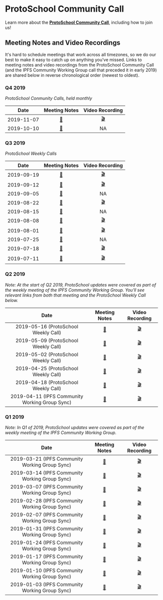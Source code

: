 # ProtoSchool Community Call

Learn more about the [**ProtoSchool Community Call**](https://github.com/ProtoSchool/organizing/issues/47), including how to join us!

## Meeting Notes and Video Recordings
It's hard to schedule meetings that work across all timezones, so we do our best to make it easy to catch up on anything you've missed. Links to meeting notes and video recordings from the ProtoSchool Community Call (and the IPFS Community Working Group call that preceded it in early 2019) are shared below in reverse chronological order (newest to oldest).

### Q4 2019
_ProtoSchool Conmunity Calls, held monthly_

| Date | Meeting Notes | Video Recording |
| :---: |  :---:  |  :---: |
| 2019-11-07  | [📝](./2019/2019-11-07.md)  | [🎬](https://youtu.be/foRz7Zcxi7U)   |
| 2019-10-10  | [📝](./2019/2019-10-10.md)  | NA   |


### Q3 2019
_ProtoSchool Weekly Calls_

| Date | Meeting Notes | Video Recording |
| :---: |  :---:  |  :---: |
| 2019-09-19  | [📝](./2019/2019-09-19.md)  | [🎬](https://youtu.be/vR3RP8A_T3E)   |
| 2019-09-12  | [📝](./2019/2019-09-12.md)  | [🎬](https://youtu.be/d9Ry-o_PO4c)   |
| 2019-09-05 | [📝](./2019/2019-09-05.md) | NA  |
| 2019-08-22 | [📝](./2019/2019-08-22.md) |  [🎬](https://youtu.be/Y-LVh7Qh9R4)   |
| 2019-08-15 | [📝](./2019/2019-08-15.md) | NA  |
| 2019-08-08 | [📝](./2019/2019-08-08.md) |  [🎬](https://youtu.be/HdZklciwzK4)   |
| 2019-08-01 | [📝](./2019/2019-08-01.md) |  [🎬](https://youtu.be/Bj1ZEa2dx9w)   |
| 2019-07-25 | [📝](./2019/2019-07-25.md) |  NA   |
| 2019-07-18 | [📝](./2019/2019-07-18.md) |  [🎬](https://youtu.be/RYT678Jan_A)   |
| 2019-07-11 | [📝](./2019/2019-07-11.md) |  [🎬](https://youtu.be/GdCQ9RcWHUA)    |

### Q2 2019
_Note: At the start of Q2 2019, ProtoSchool updates were covered as part of the weekly meeting of the IPFS Community Working Group. You'll see relevant links from both that meeting and the ProtoSchool Weekly Call below._

| Date | Meeting Notes | Video Recording |
| :---: |  :---:  |  :---: |
|  2019-05-16 (ProtoSchool Weekly Call) | [📝](./2019/2019-05-16.md) |  [🎬](https://youtu.be/gJpz7Ydvikw)    |
|  2019-05-09 (ProtoSchool Weekly Call) | [📝](./2019/2019-05-09.md) |  [🎬](https://youtu.be/MZUY0-hpPpM)    |
|  2019-05-02 (ProtoSchool Weekly Call) | [📝](./2019/2019-05-02.md) |  [🎬](https://youtu.be/pthDyeCHDuc)    |
|  2019-04-25 (ProtoSchool Weekly Call) | [📝](./2019/2019-04-25.md) |  [🎬](https://youtu.be/NAlrkYaEoyc)    |
|  2019-04-18 (ProtoSchool Weekly Call) | [📝](./2019/2019-04-18.md) |  [🎬](https://youtu.be/NAlrkYaEoyc)    |
|  2019-04-11 (IPFS Community Working Group Sync)| [📝](https://github.com/ipfs/team-mgmt/blob/master/meeting-notes/2019/Q2/2019-04-11--ipfs-community-wg-weekly.md)     |  [🎬](https://youtu.be/rwPG5nd2g4I)    |


### Q1 2019

_Note: In Q1 of 2019, ProtoSchool updates were covered as part of the weekly meeting of the IPFS Community Working Group._

| Date | Meeting Notes | Video Recording |
| :---: |  :---:  |  :---: |
|  2019-03-21 (IPFS Community Working Group Sync) | [📝](https://github.com/ipfs/team-mgmt/blob/master/meeting-notes/2019/Q1/2019-03-21--ipfs-community-wg-weekly.md)     |  [🎬](https://youtu.be/mGClQ2vPMu0)    |
|  2019-03-14 (IPFS Community Working Group Sync) | [📝](https://github.com/ipfs/team-mgmt/blob/master/meeting-notes/2019/Q1/2019-03-14--ipfs-community-wg-weekly.md)     |  [🎬](https://youtu.be/LtoCWn6IHZQ)    |
|  2019-03-07 (IPFS Community Working Group Sync) | [📝](https://github.com/ipfs/team-mgmt/blob/master/meeting-notes/2019/Q1/2019-03-07--ipfs-community-wg-weekly.md)     |  [🎬](https://youtu.be/yEuXD2iBDTo)    |
|  2019-02-28 (IPFS Community Working Group Sync) | [📝](https://github.com/ipfs/team-mgmt/blob/master/meeting-notes/2019/Q1/2019-02-28--ipfs-community-wg-weekly.md)     |  [🎬](https://youtu.be/3HWxPWDr4QA)    |
|  2019-02-07 (IPFS Community Working Group Sync) | [📝](https://github.com/ipfs/team-mgmt/blob/master/meeting-notes/2019/Q1/2019-02-07--ipfs-community-wg-weekly.md)     |  [🎬](https://youtu.be/BKkTCqMh1vQ)    |
|  2019-01-31 (IPFS Community Working Group Sync) | [📝](https://github.com/ipfs/team-mgmt/blob/master/meeting-notes/2019/Q1/2019-01-31--ipfs-community-wg-weekly.md)     |  [🎬](https://www.youtube.com/watch?v=R8wIN9GWwOs)    |
|  2019-01-24 (IPFS Community Working Group Sync) | [📝](https://github.com/ipfs/team-mgmt/blob/master/meeting-notes/2019/Q1/2019-01-24--ipfs-community-wg-weekly.md)     |  [🎬](https://www.youtube.com/watch?v=SUEySblFvjE)    |
|  2019-01-17 (IPFS Community Working Group Sync) | [📝](https://github.com/ipfs/team-mgmt/blob/master/meeting-notes/2019/Q1/2019-01-17--ipfs-community-wg-weekly.md)     |  [🎬](https://youtu.be/_FgohcFTa2A)    |
|  2019-01-10 (IPFS Community Working Group Sync) | [📝](https://github.com/ipfs/team-mgmt/blob/master/meeting-notes/2019/Q1/2019-01-10--ipfs-community-wg-weekly.md)   |  [🎬](https://youtu.be/MWOhli94vGg)   |
|  2019-01-03 (IPFS Community Working Group Sync) | [📝](https://github.com/ipfs/team-mgmt/blob/master/meeting-notes/2019/Q1/2019-01-03--ipfs-community-wg-weekly.md)   |  [🎬](https://youtu.be/RKl0oUTCEWI)   |
